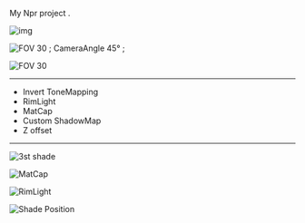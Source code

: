 My Npr project .

![img](https://cdn.jsdelivr.net/gh/MatouSakura/blog-img/202109172332097.png)

![                                                                    FOV 30 ; CameraAngle 45° ;](https://cdn.jsdelivr.net/gh/MatouSakura/blog-img/20210916160303.png)

![                                                                                FOV 30 ](https://cdn.jsdelivr.net/gh/MatouSakura/blog-img/20210916160838.png)

------

- Invert ToneMapping
- RimLight
- MatCap
- Custom ShadowMap
- Z offset

------

![                                                                            3st shade](https://cdn.jsdelivr.net/gh/MatouSakura/blog-img/202109180034208.png)

![                                                                              MatCap](https://cdn.jsdelivr.net/gh/MatouSakura/blog-img/202109180041956.png)

![                                                                           RimLight](https://cdn.jsdelivr.net/gh/MatouSakura/blog-img/202109180045630.png)

![                                                                        Shade Position](https://cdn.jsdelivr.net/gh/MatouSakura/blog-img/202109180056241.gif)
